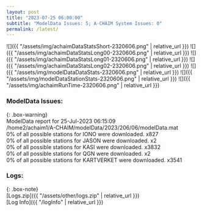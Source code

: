 ```yaml
---
layout: post
title: "2023-07-25 06:00:00"
subtitle: "ModelData Issues: 5; A-CHAIM System Issues: 0"
permalink: /latest/
---
```


![]({{ "/assets/img/achaimDataStatsShort-2320606.png" | relative_url }})
![]({{ "/assets/img/achaimDataStatsLong00-2320606.png" | relative_url }})
![]({{ "/assets/img/achaimDataStatsLong01-2320606.png" | relative_url }})
![]({{ "/assets/img/achaimDataStatsLong02-2320606.png" | relative_url }})
![]({{ "/assets/img/modelDataDataStats-2320606.png" | relative_url }})
![]({{ "/assets/img/modelDataStationStats-2320606.png" | relative_url }})
![]({{ "/assets/img/achaimRunTime-2320606.png" | relative_url }})


### ModelData Issues:  
  
{: .box-warning}  
 ModelData report for 25-Jul-2023 06:15:09   
 /home2/achaim1/A-CHAIM/modelData/2023/206/06/modelData.mat   
 0% of all possible stations for IONO were downloaded. x827   
 0% of all possible stations for JASON were downloaded. x2   
 0% of all possible stations for KASI were downloaded. x3832   
 0% of all possible stations for QGN were downloaded. x2   
 0% of all possible stations for KARTVERKET were downloaded. x3541   
  


### Logs:  
  
{: .box-note}  
[Logs.zip]({{ "/assets/other/logs.zip" | relative_url }})  
[Log Info]({{ "/logInfo" | relative_url }})  
